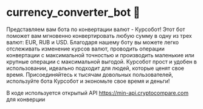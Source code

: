 # currency_converter_bot 🔄

Представляем вам бота по конвертации валют - Курсобот! Этот бот поможет вам мгновенно конвертировать любую сумму в одну из трех валют: EUR, RUB и USD. Благодаря нашему боту вы можете легко отслеживать изменение курсов валют, проводить операции конвертации с максимальной точностью и производить маленькие или крупные операции с максимальной выгодой. Курсобот прост и удобен в использовании, идеально подходит для людей, которые ценят свое время. Присоединяйтесь к тысячам довольных пользователей, используйте бота Курсобот и экономьте свое время и деньги!


В коде используется открытый API https://min-api.cryptocompare.com для конверции
